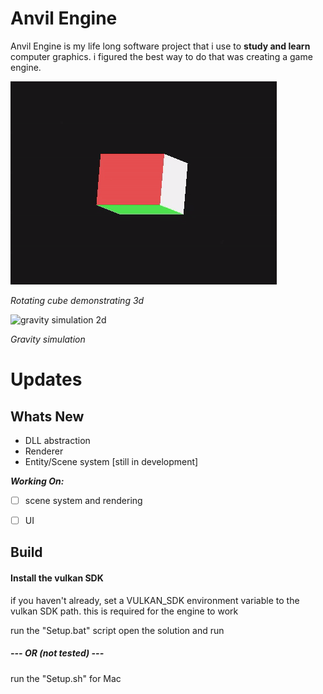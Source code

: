 

# Anvil Engine
Anvil Engine is my life long software project that i use to **study and learn** computer graphics. i figured the best way to do that was creating a game engine.

![rotating cube](Anvil/core/extras/imgs/cube.gif "9/1/2023")

*Rotating cube demonstrating 3d*

![gravity simulation 2d](Anvil/core/extras/imgs/ezgif.com-gif-maker.gif "6/22/2022")

*Gravity simulation*

# Updates

## Whats New 
- DLL abstraction 
- Renderer
- Entity/Scene system [still in development]

***Working On:***
 - [ ] scene system and rendering 
 - [ ] UI 


## Build
#### **Install the vulkan SDK**

if you haven't already, set a VULKAN_SDK environment variable to the vulkan SDK path. this is required for the engine to work

run the "Setup.bat" script
open the solution and run

##### --- OR (not tested) ---

run the "Setup.sh" for Mac  


